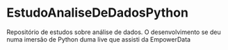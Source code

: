 # EstudoAnaliseDeDadosPython
Repositório de estudos sobre análise de dados. O desenvolvimento se deu numa imersão de Python duma live que assisti da EmpowerData 
